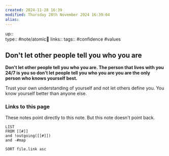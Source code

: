 ```yaml
---
created: 2024-11-28 16:39 
modified: Thursday 28th November 2024 16:39:04
alias: 
---
```

up::  
type:: #note/atomic🌳 
links::
tags:: #confidence #values

## Don't let other people tell you who you are


**Don't let other people tell you who you are. The person that lives with you 24/7 is you so don’t let people tell you who you are you are the only person who knows yourself best.**


Trust your own understanding of yourself and not let others define you. You know yourself better than anyone else.
### Links to this page
These notes point directly to this note. But this note doesn't point back.
```dataview
LIST
FROM [[#]]
and !outgoing([[#]])
and -#map

SORT file.link asc
```



